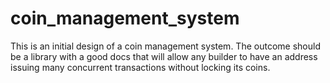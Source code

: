 # coin_management_system
This is an initial design of a coin management system. The outcome should be a library with a good docs that will allow any builder to have an address issuing many concurrent transactions without locking its coins.
